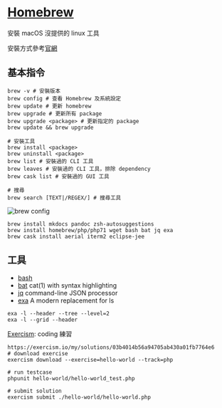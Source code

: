 # [Homebrew](https://brew.sh/)

安裝 macOS 沒提供的 linux 工具

安裝方式參考[官網](https://brew.sh/index_zh-tw.html)

## 基本指令

```shell
brew -v # 安裝版本
brew config # 查看 Homebrew 及系統設定
brew update # 更新 homebrew
brew upgrade # 更新所有 package
brew upgrade <package> # 更新指定的 package
brew update && brew upgrade

# 安裝工具
brew install <package>
brew uninstall <package>
brew list # 安裝過的 CLI 工具
brew leaves # 安裝過的 CLI 工具，排除 dependency
brew cask list # 安裝過的 GUI 工具

# 搜尋
brew search [TEXT|/REGEX/] # 搜尋工具
```

![brew config](https://i.imgur.com/NIpJ6Hm.png)

```shell
brew install mkdocs pandoc zsh-autosuggestions
brew install homebrew/php/php71 wget bash bat jq exa
brew cask install aerial iterm2 eclipse-jee
```

## 工具

* [bash](https://formulae.brew.sh/formula/bash)
* [bat](https://github.com/sharkdp/bat) cat(1) with syntax highlighting
* [jq](https://stedolan.github.io/jq/) command-line JSON processor
* [exa](https://the.exa.website/) A modern replacement for ls

```shell
exa -l --header --tree --level=2
exa -l --grid --header
```

[Exercism](https://exercism.io/): coding 練習

```shell
https://exercism.io/my/solutions/03b4014b56a94705ab430a01fb7764e6
# download exercise
exercism download --exercise=hello-world --track=php

# run testcase
phpunit hello-world/hello-world_test.php

# submit solution
exercism submit ./hello-world/hello-world.php
```